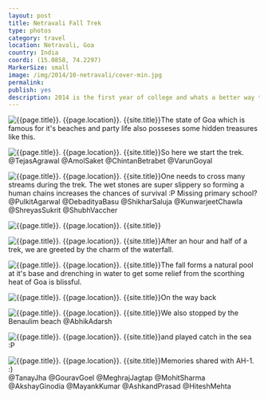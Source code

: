 ```yaml
---
layout: post
title: Netravali Fall Trek
type: photos
category: travel
location: Netravali, Goa
country: India
coordi: (15.0858, 74.2297)
MarkerSize: small
image: /img/2014/10-netravali/cover-min.jpg
permalink:
publish: yes
description: 2014 is the first year of college and whats a better way to bond than going on an excursion together with the whole lot from the hostel? We decided to trek to the Savari Waterfall at Netrvali Wildlife Sanctuary.
---
```

<!-- http://compressjpeg.com -->
<!-- http://compressimage.toolur.com/ 1024, 400-->
<p class="center"><img src="{{site.baseurl}}/img/2014/10-netravali/cover.jpg" alt="{{page.title}}. {{page.location}}. {{site.title}}" title="{{page.title}}">The state of Goa which is famous for it's beaches and party life also posseses some hidden treasures like this.</p>

<p class="center"><img src="{{site.baseurl}}/img/2014/10-netravali/1.jpg" alt="{{page.title}}. {{page.location}}. {{site.title}}" title="{{page.title}}">So here we start the trek. @TejasAgrawal @AmolSaket @ChintanBetrabet @VarunGoyal</p>

<p class="center"><img src="{{site.baseurl}}/img/2014/10-netravali/2.jpg" alt="{{page.title}}. {{page.location}}. {{site.title}}" title="{{page.title}}">One needs to cross many streams during the trek. The wet stones are super slippery so forming a human chains increases the chances of survival :P Missing primary school? <br>@PulkitAgarwal @DebadityaBasu @ShikharSaluja @KunwarjeetChawla @ShreyasSukrit @ShubhVaccher</p>

<p class="center"><img src="{{site.baseurl}}/img/2014/10-netravali/4.jpg" alt="{{page.title}}. {{page.location}}. {{site.title}}" title="{{page.title}}"></p>

<p class="center"><img src="{{site.baseurl}}/img/2014/10-netravali/3.jpg" alt="{{page.title}}. {{page.location}}. {{site.title}}" title="{{page.title}}">After an hour and half of a trek, we are greeted by the charm of the waterfall.</p>

<p class="center"><img src="{{site.baseurl}}/img/2014/10-netravali/5.jpg" alt="{{page.title}}. {{page.location}}. {{site.title}}" title="{{page.title}}">The fall forms a natural pool at it's base and drenching in water to get some relief from the scorthing heat of Goa is blissful.</p>

<p class="center"><img src="{{site.baseurl}}/img/2014/10-netravali/6.jpg" alt="{{page.title}}. {{page.location}}. {{site.title}}" title="{{page.title}}">On the way back</p>

<p class="center"><img src="{{site.baseurl}}/img/2014/10-netravali/7.jpg" alt="{{page.title}}. {{page.location}}. {{site.title}}" title="{{page.title}}">We also stopped by the Benaulim beach @AbhikAdarsh</p>

<p class="center"><img src="{{site.baseurl}}/img/2014/10-netravali/8.jpg" alt="{{page.title}}. {{page.location}}. {{site.title}}" title="{{page.title}}">and played catch in the sea :P</p>

<p class="center"><img src="{{site.baseurl}}/img/2014/10-netravali/9.jpg" alt="{{page.title}}. {{page.location}}. {{site.title}}" title="{{page.title}}">Memories shared with AH-1. :)<br>@TanayJha @GouravGoel @MeghrajJagtap @MohitSharma @AkshayGinodia @MayankKumar @AshkandPrasad @HiteshMehta</p>